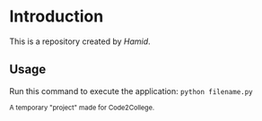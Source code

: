 # Introduction
This is a repository created by *Hamid*.

## Usage
Run this command to execute the application:
`python filename.py`

<sup>A temporary "project" made for Code2College.</sup>
